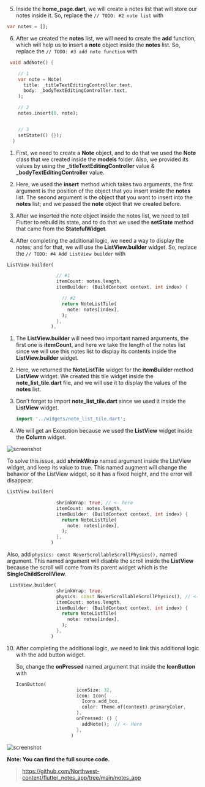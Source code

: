
5. Inside the **home_page.dart**, we will create a notes list that will store our notes inside it. So, replace the `// TODO: #2 note list` with

```dart
var notes = [];
```

6. After we created the **notes** list, we will need to create the **add** function, which will help us to insert a **note** object inside the **notes** list. So, replace the `// TODO: #3 add note function` with

```dart
 void addNote() {

    // 1
    var note = Note(
      title: _titleTextEditingController.text,
      body: _bodyTextEditingController.text,
    );

    // 2
    notes.insert(0, note);


    // 3
    setState(() {});
  }
```

1. First, we need to create a **Note** object, and to do that we used the **Note** class that we created inside the **models** folder. Also, we provided its values by using the **\_titleTextEditingController** value & **\_bodyTextEditingController** value.
2. Here, we used the **insert** method which takes two arguments, the first argument is the position of the object that you insert inside the **notes** list. The second argument is the object that you want to insert into the **notes** list; and we passed the **note** object that we created before.
3. After we inserted the note object inside the notes list, we need to tell Flutter to rebuild its state, and to do that we used the **setState** method that came from the **StatefulWidget**.

4. After completing the additional logic, we need a way to display the notes; and for that, we will use the **ListView.builder** widget. So, replace the `// TODO: #4 Add ListView builder` with

```dart
ListView.builder(

                  // #1
                  itemCount: notes.length,
                  itemBuilder: (BuildContext context, int index) {

                    // #2
                    return NoteListTile(
                      note: notes[index],
                    );
                  },
                ),
```

1. The **ListView.builder** will need two important named arguments, the first one is **itemCount**, and here we take the length of the notes list since we will use this notes list to display its contents inside the **ListView.builder** widget.
2. Here, we returned the **NoteListTile** widget for the **itemBuilder** method **ListView** widget. We created this tile widget inside the **note_list_tile.dart** file, and we will use it to display the values of the **notes** list.

3. Don’t forget to import **note_list_tile.dart** since we used it inside the **ListView** widget.

   ```dart
   import '../widgets/note_list_tile.dart';
   ```

4. We will get an Exception because we used the **ListView** widget inside the **Column** widget.

![screenshot](https://lh3.googleusercontent.com/jJ0mvg2hp6Sas7NpTeh72SZxstoXyk7UQXR6RKsAbR4imKbg7LRP9-F-ct7qeuDLLYbteDhrQ1nfCofxeUALpcoACmKB-hznCKfQZL1p-5onJD9ROwAl5CGlU6-pqmjNeupGgehB)

To solve this issue, add **shrinkWrap** named argument inside the ListView widget, and keep its value to true. This named augment will change the behavior of the ListView widget, so it has a fixed height, and the error will disappear.

```dart
ListView.builder(

                  shrinkWrap: true, // <- here
                  itemCount: notes.length,
                  itemBuilder: (BuildContext context, int index) {
                    return NoteListTile(
                      note: notes[index],
                    );
                  },
                )
```

Also, add `physics: const NeverScrollableScrollPhysics(),` named argument. This named argument will disable the scroll inside the **ListView** because the scroll will come from its parent widget which is the **SingleChildScrollView**.

```dart
 ListView.builder(
                  shrinkWrap: true,
                  physics: const NeverScrollableScrollPhysics(), // <- Here
                  itemCount: notes.length,
                  itemBuilder: (BuildContext context, int index) {
                    return NoteListTile(
                      note: notes[index],
                    );
                  },
                )
```

10. After completing the additional logic, we need to link this additional logic with the add button widget.

    So, change the **onPressed** named argument that inside the **IconButton** with

    ```dart
    IconButton(
                          iconSize: 32,
                          icon: Icon(
                            Icons.add_box,
                            color: Theme.of(context).primaryColor,
                          ),
                          onPressed: () {
                            addNote();  // <- Here
                          },
                        )
    ```

![screenshot](https://lh5.googleusercontent.com/JuQllaI9HpwLkjkkAGhz9ua8R3TVA52vS_obpbf3pxpsjtihIsMBSPZFjemyha_0Pkj07cJIoINTKJgft8-xkrRnR46CoMerRi4IUrfqx3T82Zy8nNol2FUXrcZ50Qq891ci7tDd)


**Note: You can find the full source code.**

> https://github.com/Northwest-content/flutter_notes_app/tree/main/notes_app
